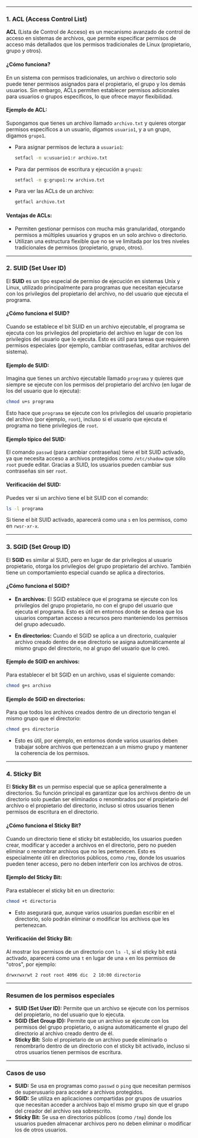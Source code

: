 
---

### **1. ACL (Access Control List)**

**ACL** (Lista de Control de Acceso) es un mecanismo avanzado de control de acceso en sistemas de archivos, que permite especificar permisos de acceso más detallados que los permisos tradicionales de Linux (propietario, grupo y otros).

#### **¿Cómo funciona?**
En un sistema con permisos tradicionales, un archivo o directorio solo puede tener permisos asignados para el propietario, el grupo y los demás usuarios. Sin embargo, ACLs permiten establecer permisos adicionales para usuarios o grupos específicos, lo que ofrece mayor flexibilidad.

#### **Ejemplo de ACL:**
Supongamos que tienes un archivo llamado `archivo.txt` y quieres otorgar permisos específicos a un usuario, digamos `usuario1`, y a un grupo, digamos `grupo1`.

- Para asignar permisos de lectura a `usuario1`:
  ```bash
  setfacl -m u:usuario1:r archivo.txt
  ```

- Para dar permisos de escritura y ejecución a `grupo1`:
  ```bash
  setfacl -m g:grupo1:rw archivo.txt
  ```

- Para ver las ACLs de un archivo:
  ```bash
  getfacl archivo.txt
  ```

#### **Ventajas de ACLs:**
- Permiten gestionar permisos con mucha más granularidad, otorgando permisos a múltiples usuarios y grupos en un solo archivo o directorio.
- Utilizan una estructura flexible que no se ve limitada por los tres niveles tradicionales de permisos (propietario, grupo, otros).

---

### **2. SUID (Set User ID)**

El **SUID** es un tipo especial de permiso de ejecución en sistemas Unix y Linux, utilizado principalmente para programas que necesitan ejecutarse con los privilegios del propietario del archivo, no del usuario que ejecuta el programa.

#### **¿Cómo funciona el SUID?**
Cuando se establece el bit SUID en un archivo ejecutable, el programa se ejecuta con los privilegios del propietario del archivo en lugar de con los privilegios del usuario que lo ejecuta. Esto es útil para tareas que requieren permisos especiales (por ejemplo, cambiar contraseñas, editar archivos del sistema).

#### **Ejemplo de SUID:**
Imagina que tienes un archivo ejecutable llamado `programa` y quieres que siempre se ejecute con los permisos del propietario del archivo (en lugar de los del usuario que lo ejecuta):
```bash
chmod u+s programa
```

Esto hace que `programa` se ejecute con los privilegios del usuario propietario del archivo (por ejemplo, `root`), incluso si el usuario que ejecuta el programa no tiene privilegios de `root`.

#### **Ejemplo típico del SUID:**
El comando `passwd` (para cambiar contraseñas) tiene el bit SUID activado, ya que necesita acceso a archivos protegidos como `/etc/shadow` que sólo `root` puede editar. Gracias a SUID, los usuarios pueden cambiar sus contraseñas sin ser `root`.

#### **Verificación del SUID:**
Puedes ver si un archivo tiene el bit SUID con el comando:
```bash
ls -l programa
```
Si tiene el bit SUID activado, aparecerá como una `s` en los permisos, como en `rwsr-xr-x`.

---

### **3. SGID (Set Group ID)**

El **SGID** es similar al SUID, pero en lugar de dar privilegios al usuario propietario, otorga los privilegios del grupo propietario del archivo. También tiene un comportamiento especial cuando se aplica a directorios.

#### **¿Cómo funciona el SGID?**
- **En archivos:** El SGID establece que el programa se ejecute con los privilegios del grupo propietario, no con el grupo del usuario que ejecuta el programa. Esto es útil en entornos donde se desea que los usuarios compartan acceso a recursos pero manteniendo los permisos del grupo adecuado.
  
- **En directorios:** Cuando el SGID se aplica a un directorio, cualquier archivo creado dentro de ese directorio se asigna automáticamente al mismo grupo del directorio, no al grupo del usuario que lo creó.

#### **Ejemplo de SGID en archivos:**
Para establecer el bit SGID en un archivo, usas el siguiente comando:
```bash
chmod g+s archivo
```

#### **Ejemplo de SGID en directorios:**
Para que todos los archivos creados dentro de un directorio tengan el mismo grupo que el directorio:
```bash
chmod g+s directorio
```

- Esto es útil, por ejemplo, en entornos donde varios usuarios deben trabajar sobre archivos que pertenezcan a un mismo grupo y mantener la coherencia de los permisos.

---

### **4. Sticky Bit**

El **Sticky Bit** es un permiso especial que se aplica generalmente a directorios. Su función principal es garantizar que los archivos dentro de un directorio solo puedan ser eliminados o renombrados por el propietario del archivo o el propietario del directorio, incluso si otros usuarios tienen permisos de escritura en el directorio.

#### **¿Cómo funciona el Sticky Bit?**
Cuando un directorio tiene el sticky bit establecido, los usuarios pueden crear, modificar y acceder a archivos en el directorio, pero no pueden eliminar o renombrar archivos que no les pertenecen. Esto es especialmente útil en directorios públicos, como `/tmp`, donde los usuarios pueden tener acceso, pero no deben interferir con los archivos de otros.

#### **Ejemplo del Sticky Bit:**
Para establecer el sticky bit en un directorio:
```bash
chmod +t directorio
```

- Esto asegurará que, aunque varios usuarios puedan escribir en el directorio, solo podrán eliminar o modificar los archivos que les pertenezcan.

#### **Verificación del Sticky Bit:**
Al mostrar los permisos de un directorio con `ls -l`, si el sticky bit está activado, aparecerá como una `t` en lugar de una `x` en los permisos de "otros", por ejemplo:
```
drwxrwxrwt 2 root root 4096 dic  2 10:00 directorio
```

---

### **Resumen de los permisos especiales**

- **SUID (Set User ID):** Permite que un archivo se ejecute con los permisos del propietario, no del usuario que lo ejecuta.
- **SGID (Set Group ID):** Permite que un archivo se ejecute con los permisos del grupo propietario, o asigna automáticamente el grupo del directorio al archivo creado dentro de él.
- **Sticky Bit:** Solo el propietario de un archivo puede eliminarlo o renombrarlo dentro de un directorio con el sticky bit activado, incluso si otros usuarios tienen permisos de escritura.

---

### **Casos de uso**
- **SUID:** Se usa en programas como `passwd` o `ping` que necesitan permisos de superusuario para acceder a archivos protegidos.
- **SGID:** Se utiliza en aplicaciones compartidas por grupos de usuarios que necesitan acceder a archivos bajo el mismo grupo sin que el grupo del creador del archivo sea sobrescrito.
- **Sticky Bit:** Se usa en directorios públicos (como `/tmp`) donde los usuarios pueden almacenar archivos pero no deben eliminar o modificar los de otros usuarios.

